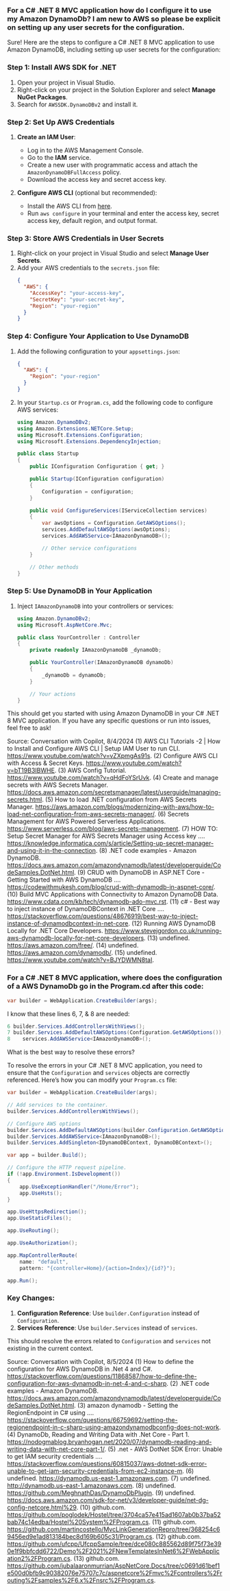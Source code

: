 ### For a C# .NET 8 MVC application how do I configure it to use my Amazon DynamoDb? I am new to AWS so please be explicit on setting up any user secrets for the configuration.

Sure! Here are the steps to configure a C# .NET 8 MVC application to use Amazon DynamoDB, including setting up user secrets for the configuration:

### Step 1: Install AWS SDK for .NET

1. Open your project in Visual Studio.
2. Right-click on your project in the Solution Explorer and select **Manage NuGet Packages**.
3. Search for `AWSSDK.DynamoDBv2` and install it.

### Step 2: Set Up AWS Credentials

1. **Create an IAM User**:

   - Log in to the AWS Management Console.
   - Go to the **IAM** service.
   - Create a new user with programmatic access and attach the `AmazonDynamoDBFullAccess` policy.
   - Download the access key and secret access key.

2. **Configure AWS CLI** (optional but recommended):
   - Install the AWS CLI from [here](https://aws.amazon.com/cli/).
   - Run `aws configure` in your terminal and enter the access key, secret access key, default region, and output format.

### Step 3: Store AWS Credentials in User Secrets

1. Right-click on your project in Visual Studio and select **Manage User Secrets**.
2. Add your AWS credentials to the `secrets.json` file:
   ```json
   {
     "AWS": {
       "AccessKey": "your-access-key",
       "SecretKey": "your-secret-key",
       "Region": "your-region"
     }
   }
   ```

### Step 4: Configure Your Application to Use DynamoDB

1. Add the following configuration to your `appsettings.json`:
   ```json
   {
     "AWS": {
       "Region": "your-region"
     }
   }
   ```
2. In your `Startup.cs` or `Program.cs`, add the following code to configure AWS services:

   ```csharp
   using Amazon.DynamoDBv2;
   using Amazon.Extensions.NETCore.Setup;
   using Microsoft.Extensions.Configuration;
   using Microsoft.Extensions.DependencyInjection;

   public class Startup
   {
       public IConfiguration Configuration { get; }

       public Startup(IConfiguration configuration)
       {
           Configuration = configuration;
       }

       public void ConfigureServices(IServiceCollection services)
       {
           var awsOptions = Configuration.GetAWSOptions();
           services.AddDefaultAWSOptions(awsOptions);
           services.AddAWSService<IAmazonDynamoDB>();

           // Other service configurations
       }

       // Other methods
   }
   ```

### Step 5: Use DynamoDB in Your Application

1. Inject `IAmazonDynamoDB` into your controllers or services:

   ```csharp
   using Amazon.DynamoDBv2;
   using Microsoft.AspNetCore.Mvc;

   public class YourController : Controller
   {
       private readonly IAmazonDynamoDB _dynamoDb;

       public YourController(IAmazonDynamoDB dynamoDb)
       {
           _dynamoDb = dynamoDb;
       }

       // Your actions
   }
   ```

This should get you started with using Amazon DynamoDB in your C# .NET 8 MVC application. If you have any specific questions or run into issues, feel free to ask!

Source: Conversation with Copilot, 8/4/2024
(1) AWS CLI Tutorials -2 | How to Install and Configure AWS CLI | Setup IAM User to run CLI. https://www.youtube.com/watch?v=vZXpmgAs91s.
(2) Configure AWS CLI with Access & Secret Keys. https://www.youtube.com/watch?v=bT19B3IBWHE.
(3) AWS Config Tutorial. https://www.youtube.com/watch?v=qHdFoYSrUvk.
(4) Create and manage secrets with AWS Secrets Manager. https://docs.aws.amazon.com/secretsmanager/latest/userguide/managing-secrets.html.
(5) How to load .NET configuration from AWS Secrets Manager. https://aws.amazon.com/blogs/modernizing-with-aws/how-to-load-net-configuration-from-aws-secrets-manager/.
(6) Secrets Management for AWS Powered Serverless Applications. https://www.serverless.com/blog/aws-secrets-management.
(7) HOW TO: Setup Secret Manager for AWS Secrets Manager using Access key .... https://knowledge.informatica.com/s/article/Setting-up-secret-manager-and-using-it-in-the-connection.
(8) .NET code examples - Amazon DynamoDB. https://docs.aws.amazon.com/amazondynamodb/latest/developerguide/CodeSamples.DotNet.html.
(9) CRUD with DynamoDB in ASP.NET Core - Getting Started with AWS DynamoDB .... https://codewithmukesh.com/blog/crud-with-dynamodb-in-aspnet-core/.
(10) Build MVC Applications with Connectivity to Amazon DynamoDB Data. https://www.cdata.com/kb/tech/dynamodb-ado-mvc.rst.
(11) c# - Best way to inject instance of DynamoDBContext in .NET Core .... https://stackoverflow.com/questions/48676919/best-way-to-inject-instance-of-dynamodbcontext-in-net-core.
(12) Running AWS DynamoDB Locally for .NET Core Developers. https://www.stevejgordon.co.uk/running-aws-dynamodb-locally-for-net-core-developers.
(13) undefined. https://aws.amazon.com/free/.
(14) undefined. https://aws.amazon.com/dynamodb/.
(15) undefined. https://www.youtube.com/watch?v=BJYDWMN8taI.

### For a C# .NET 8 MVC application, where does the configuration of a AWS DynamoDb go in the Program.cd after this code:

```csharp
var builder = WebApplication.CreateBuilder(args);
```

I know that these lines 6, 7, & 8 are needed:

```csharp
6 builder.Services.AddControllersWithViews();
7 builder.Services.AddDefaultAWSOptions(Configuration.GetAWSOptions());
8    services.AddAWSService<IAmazonDynamoDB>();
```

What is the best way to resolve these errors?

To resolve the errors in your C# .NET 8 MVC application, you need to ensure that the `Configuration` and `services` objects are correctly referenced. Here’s how you can modify your `Program.cs` file:

```csharp
var builder = WebApplication.CreateBuilder(args);

// Add services to the container.
builder.Services.AddControllersWithViews();

// Configure AWS options
builder.Services.AddDefaultAWSOptions(builder.Configuration.GetAWSOptions());
builder.Services.AddAWSService<IAmazonDynamoDB>();
builder.Services.AddSingleton<IDynamoDBContext, DynamoDBContext>();

var app = builder.Build();

// Configure the HTTP request pipeline.
if (!app.Environment.IsDevelopment())
{
    app.UseExceptionHandler("/Home/Error");
    app.UseHsts();
}

app.UseHttpsRedirection();
app.UseStaticFiles();

app.UseRouting();

app.UseAuthorization();

app.MapControllerRoute(
    name: "default",
    pattern: "{controller=Home}/{action=Index}/{id?}");

app.Run();
```

### Key Changes:

1. **Configuration Reference**: Use `builder.Configuration` instead of `Configuration`.
2. **Services Reference**: Use `builder.Services` instead of `services`.

This should resolve the errors related to `Configuration` and `services` not existing in the current context.

Source: Conversation with Copilot, 8/5/2024
(1) How to define the configuration for AWS DynamoDB in .Net 4 and C#. https://stackoverflow.com/questions/11868587/how-to-define-the-configuration-for-aws-dynamodb-in-net-4-and-c-sharp.
(2) .NET code examples - Amazon DynamoDB. https://docs.aws.amazon.com/amazondynamodb/latest/developerguide/CodeSamples.DotNet.html.
(3) amazon dynamodb - Setting the RegionEndpoint in C# using .... https://stackoverflow.com/questions/66759692/setting-the-regionendpoint-in-c-sharp-using-amazondynamodbconfig-does-not-work.
(4) DynamoDb, Reading and Writing Data with .Net Core - Part 1. https://nodogmablog.bryanhogan.net/2020/07/dynamodb-reading-and-writing-data-with-net-core-part-1/.
(5) .net - AWS DotNet SDK Error: Unable to get IAM security credentials .... https://stackoverflow.com/questions/60815037/aws-dotnet-sdk-error-unable-to-get-iam-security-credentials-from-ec2-instance-m.
(6) undefined. https://dynamodb.us-east-1.amazonaws.com.
(7) undefined. http://dynamodb.us-east-1.amazonaws.com.
(8) undefined. https://github.com/MeghnathDas/DynamoDbPlugin.
(9) undefined. https://docs.aws.amazon.com/sdk-for-net/v3/developer-guide/net-dg-config-netcore.html%29.
(10) github.com. https://github.com/poglodek/Hostel/tree/3704ca57e415ad1607ab0b37ba52bab74c14edba/Hostel%20System%2FProgram.cs.
(11) github.com. https://github.com/martincostello/MvcLinkGenerationRepro/tree/368254c69456ed9e1ad813184bec8d169b605c31/Program.cs.
(12) github.com. https://github.com/ufcpp/UfcppSample/tree/dce080c885562d89f75f73e390e1f9bbfcdd6722/Demo%2F2021%2FNewTemplatesInNet6%2FWebApplication2%2FProgram.cs.
(13) github.com. https://github.com/jubalaaronmurrian/AspNetCore.Docs/tree/c0691d61bef1e500d0bfb9c90382076e75707c7c/aspnetcore%2Fmvc%2Fcontrollers%2Frouting%2Fsamples%2F6.x%2Fnsrc%2FProgram.cs.
